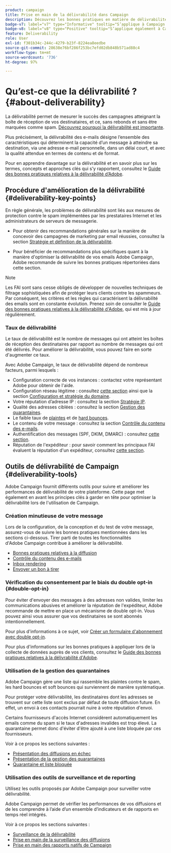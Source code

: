 ```yaml
---
product: campaign
title: Prise en main de la délivrabilité dans Campaign
description: Découvrez les bonnes pratiques en matière de délivrabilité
badge-v7: label="v7" type="Informative" tooltip="S’applique à Campaign Classic v7"
badge-v8: label="v8" type="Positive" tooltip="S’applique également à Campaign v8"
feature: Deliverability
role: User
exl-id: f301b34c-244c-4279-b23f-8224ea8eedbe
source-git-commit: 28638e76bf286f253bc7efd02db848b571ad88c4
workflow-type: tm+mt
source-wordcount: '736'
ht-degree: 97%

---
```


# Qu’est-ce que la délivrabilité ?{#about-deliverability}

La délivrabilité permet de mesurer le succès des campagnes atteignant la boîte de réception de vos destinataires, et ce, sans rebonds et sans être marquées comme spam. [Découvrez pourquoi la délivrabilité est importante](https://experienceleague.adobe.com/docs/deliverability-learn/deliverability-best-practice-guide/deliverability-strategy-and-definition.html?lang=fr#why-deliverability-matters).

Plus précisément, la délivrabilité des e-mails désigne l’ensemble des caractéristiques qui déterminent la capacité d’un message à atteindre sa destination, via une adresse e-mail personnelle, dans un délai court, et avec la qualité attendue en termes de contenu et de format.

Pour en apprendre davantage sur la délivrabilité et en savoir plus sur les termes, concepts et approches clés qui s’y rapportent, consultez le [Guide des bonnes pratiques relatives à la délivrabilité d’Adobe](https://experienceleague.adobe.com/docs/deliverability-learn/deliverability-best-practice-guide/introduction.html?lang=fr).

## Procédure d&#39;amélioration de la délivrabilité {#deliverability-key-points}

En règle générale, les problèmes de délivrabilité sont liés aux mesures de protection contre le spam implémentées par les prestataires Internet et les administrateurs de serveurs de messagerie.

* Pour obtenir des recommandations générales sur la manière de concevoir des campagnes de marketing par email réussies, consultez la section [Stratégie et définition de la délivrabilité](https://experienceleague.adobe.com/docs/deliverability-learn/deliverability-best-practice-guide/deliverability-strategy-and-definition.html?lang=fr).

* Pour bénéficier de recommandations plus spécifiques quant à la manière d&#39;optimiser la délivrabilité de vos emails Adobe Campaign, Adobe recommande de suivre les bonnes pratiques répertoriées dans cette section.

>[!NOTE]
>
>Les FAI sont sans cesse obligés de développer de nouvelles techniques de filtrage sophistiquées afin de protéger leurs clients contre les spammeurs. Par conséquent, les critères et les règles qui caractérisent la délivrabilité des emails sont en constante évolution. Prenez soin de consulter le [Guide des bonnes pratiques relatives à la délivrabilité d&#39;Adobe](https://experienceleague.adobe.com/docs/deliverability-learn/deliverability-best-practice-guide/introduction.html?lang=fr), qui est mis à jour régulièrement.

### Taux de délivrabilité

Le taux de délivrabilité est le nombre de messages qui ont atteint les boîtes de réception des destinataires par rapport au nombre de messages qui ont été délivrés. Pour améliorer la délivrabilité, vous pouvez faire en sorte d&#39;augmenter ce taux.

Avec Adobe Campaign, le taux de délivrabilité dépend de nombreux facteurs, parmi lesquels :

* Configuration correcte de vos instances : contactez votre représentant Adobe pour obtenir de l&#39;aide.
* Configuration réseau légitime : consultez [cette section](optimize-delivery.md#network-config) ainsi que la section [Configuration et stratégie du domaine](https://experienceleague.adobe.com/docs/deliverability-learn/deliverability-best-practice-guide/transition-process/infrastructure.html?lang=fr#domain-setup-and-strategy).
* Votre réputation d’adresse IP : consultez la section [Stratégie IP](https://experienceleague.adobe.com/docs/deliverability-learn/deliverability-best-practice-guide/transition-process/infrastructure.html?lang=fr#ip-strategy).
* Qualité des adresses ciblées : consultez la section [Gestion des quarantaines](optimize-delivery.md#quarantine-management).
* Le faible taux de [plaintes](https://experienceleague.adobe.com/docs/deliverability-learn/deliverability-best-practice-guide/metrics-for-deliverability/complaints.html?lang=fr) et de [hard bounces](https://experienceleague.adobe.com/docs/deliverability-learn/deliverability-best-practice-guide/metrics-for-deliverability/bounces.html?lang=fr#hard-bounces).
* Le contenu de votre message : consultez la section [Contrôle du contenu des e-mails](control-message-content.md).
* Authentification des messages (SPF, DKIM, DMARC) : consultez [cette section](https://experienceleague.adobe.com/docs/deliverability-learn/deliverability-best-practice-guide/transition-process/infrastructure.html?lang=fr#authentication).
* Réputation de l&#39;expéditeur : pour savoir comment les principaux FAI évaluent la réputation d&#39;un expéditeur, consultez [cette section](https://experienceleague.adobe.com/docs/deliverability-learn/deliverability-best-practice-guide/internet-service-provider-specifics/overview.html?lang=fr).

## Outils de délivrabilité de Campaign {#deliverability-tools}

<!--Adobe Campaign provides a number of tools designed to ensure optimal deliverability.-->
Adobe Campaign fournit différents outils pour suivre et améliorer les performances de délivrabilité de votre plateforme. Cette page met également en avant les principes clés à garder en tête pour optimiser la délivrabilité lors de l&#39;utilisation de Campaign.

### Création minutieuse de votre message

Lors de la configuration, de la conception et du test de votre message, assurez-vous de suivre les bonnes pratiques mentionnées dans les sections ci-dessous. Tirer parti de toutes les fonctionnalités d&#39;Adobe Campaign contribue à améliorer la délivrabilité.

* [Bonnes pratiques relatives à la diffusion](delivery-best-practices.md)
* [Contrôle du contenu des e-mails](control-message-content.md)
* [Inbox rendering](inbox-rendering.md)
* [Envoyer un bon à tirer](steps-validating-the-delivery.md#sending-a-proof)

### Vérification du consentement par le biais du double opt-in {#double-opt-in}

Pour éviter d&#39;envoyer des messages à des adresses non valides, limiter les communications abusives et améliorer la réputation de l&#39;expéditeur, Adobe recommande de mettre en place un mécanisme de double opt-in. Vous pouvez ainsi vous assurer que vos destinataires se sont abonnés intentionnellement.

Pour plus d&#39;informations à ce sujet, voir [Créer un formulaire d&#39;abonnement avec double opt-in](../../web/using/use-cases--web-forms.md#create-a-subscription--form-with-double-opt-in).

Pour plus d&#39;informations sur les bonnes pratiques à appliquer lors de la collecte de données auprès de vos clients, consultez le [Guide des bonnes pratiques relatives à la délivrabilité d&#39;Adobe](https://experienceleague.adobe.com/docs/deliverability-learn/deliverability-best-practice-guide/first-impressions/address-collection-and-list-growth.html?lang=fr#data-quality-and-hygiene).

### Utilisation de la gestion des quarantaines

Adobe Campaign gère une liste qui rassemble les plaintes contre le spam, les hard bounces et soft bounces qui surviennent de manière systématique.

Pour protéger votre délivrabilité, les destinataires dont les adresses se trouvent sur cette liste sont exclus par défaut de toute diffusion future. En effet, un envoi à ces contacts pourrait nuire à votre réputation d&#39;envoi.

Certains fournisseurs d&#39;accès Internet considèrent automatiquement les emails comme du spam si le taux d&#39;adresses invalides est trop élevé. La quarantaine permet donc d&#39;éviter d&#39;être ajouté à une liste bloquée par ces fournisseurs.

Voir à ce propos les sections suivantes :

* [Présentation des diffusions en échec](understanding-delivery-failures.md)
* [Présentation de la gestion des quarantaines](understanding-quarantine-management.md)
* [Quarantaine et liste bloquée](understanding-quarantine-management.md#quarantine-vs-denylist)

### Utilisation des outils de surveillance et de reporting

Utilisez les outils proposés par Adobe Campaign pour surveiller votre délivrabilité.

Adobe Campaign permet de vérifier les performances de vos diffusions et de les comprendre à l’aide d’un ensemble d’indicateurs et de rapports en temps réel intégrés.

Voir à ce propos les sections suivantes :

* [Surveillance de la délivrabilité](monitoring-deliverability.md)
* [Prise en main de la surveillance des diffusions](about-delivery-monitoring.md)
* [Prise en main des rapports natifs de Campaign](../../reporting/using/about-campaign-built-in-reports.md)

